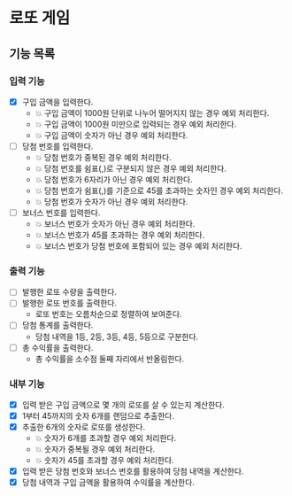 # 로또 게임

## 기능 목록

### 입력 기능
- [X] 구입 금액을 입력한다.
    - :boom: 구입 금액이 1000원 단위로 나누어 떨어지지 않는 경우 예외 처리한다.
    - :boom: 구입 금액이 1000원 미만으로 입력되는 경우 예외 처리한다.
    - :boom: 구입 금액이 숫자가 아닌 경우 예외 처리한다.
- [ ] 당첨 번호를 입력한다.
    - :boom: 당첨 번호가 중복된 경우 예외 처리한다.
    - :boom: 당첨 번호를 쉼표(,)로 구분되지 않은 경우 예외 처리한다.
    - :boom: 당첨 번호가 6자리가 아닌 경우 예외 처리한다.
    - :boom: 당첨 번호가 쉼표(,)를 기준으로 45를 초과하는 숫자인 경우 예외 처리한다.
    - :boom: 당첨 번호가 숫자가 아닌 경우 예외 처리한다.
- [ ] 보너스 번호를 입력한다.
    - :boom: 보너스 번호가 숫자가 아닌 경우 예외 처리한다.
    - :boom: 보너스 번호가 45를 초과하는 경우 예외 처리한다.
    - :boom: 보너스 번호가 당첨 번호에 포함되어 있는 경우 예외 처리한다.

### 출력 기능
- [ ] 발행한 로또 수량을 출력한다.
- [ ] 발행한 로또 번호를 출력한다.
  - 로또 번호는 오름차순으로 정렬하여 보여준다.
- [ ] 당첨 통계를 출력한다.
  - 당첨 내역을 1등, 2등, 3등, 4등, 5등으로 구분한다.
- [ ] 총 수익률을 출력한다.
  - 총 수익률을 소수점 둘째 자리에서 반올림한다.

### 내부 기능
- [X] 입력 받은 구입 금액으로 몇 개의 로또를 살 수 있는지 계산한다.
- [X] 1부터 45까지의 숫자 6개를 랜덤으로 추출한다.
- [X] 추출한 6개의 숫자로 로또를 생성한다.
    - :boom: 숫자가 6개를 초과할 경우 예외 처리한다.
    - :boom: 숫자가 중복될 경우 예외 처리한다.
    - :boom: 숫자가 45를 초과할 경우 예외 처리한다.
- [X] 입력 받은 당첨 번호와 보너스 번호를 활용하여 당첨 내역을 계산한다.
- [X] 당첨 내역과 구입 금액을 활용하여 수익률을 계산한다.
